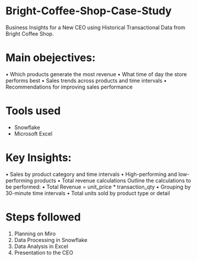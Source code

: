 # Bright-Coffee-Shop-Case-Study
Business Insights for a New CEO using Historical Transactional Data from Bright Coffee Shop.

# Main obejectives:
• Which products generate the most revenue
• What time of day the store performs best
• Sales trends across products and time intervals
• Recommendations for improving sales performance

# Tools used
- Snowflake
- Microsoft Excel

# Key Insights:
• Sales by product category and time intervals
• High-performing and low-performing products
• Total revenue calculations
Outline the calculations to be performed:
• Total Revenue = unit_price * transaction_qty
• Grouping by 30-minute time intervals
• Total units sold by product type or detail

# Steps followed
1. Planning on Miro
2. Data Processing in Snowflake
3. Data Analysis in Excel
4. Presentation to the CEO
